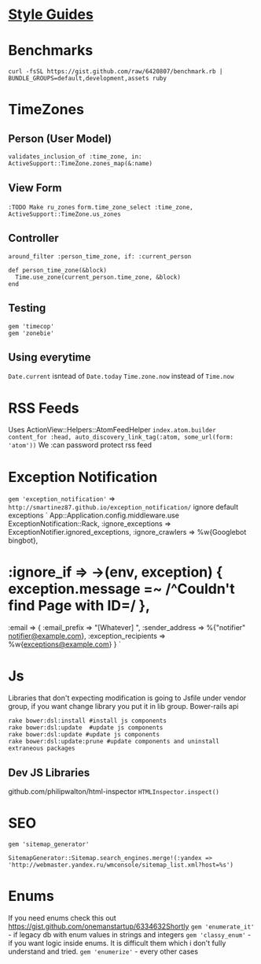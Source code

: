 # [Style Guides](https://github.com/styleguide/)
# Benchmarks
`curl -fsSL https://gist.github.com/raw/6420807/benchmark.rb | BUNDLE_GROUPS=default,development,assets ruby`
# TimeZones
## Person (User Model)
`validates_inclusion_of :time_zone, in: ActiveSupport::TimeZone.zones_map(&:name)`
## View Form
`:TODO Make ru_zones`
`form.time_zone_select :time_zone, ActiveSupport::TimeZone.us_zones`
## Controller 
` around_filter :person_time_zone, if: :current_person `
```
def person_time_zone(&block)
  Time.use_zone(current_person.time_zone, &block)
end
```
## Testing 
```
gem 'timecop'
gem 'zonebie'
```
## Using everytime
` Date.current ` isntead of ` Date.today `
` Time.zone.now ` instead of ` Time.now `

# RSS Feeds
Uses ActionView::Helpers::AtomFeedHelper
`index.atom.builder`
`content_for :head, auto_discovery_link_tag(:atom, some_url(form: 'atom'))`
We :can password protect rss feed

# Exception Notification
`gem 'exception_notification'` => `http://smartinez87.github.io/exception_notification/`
ignore default exceptions
`
App::Application.config.middleware.use ExceptionNotification::Rack,
  :ignore_exceptions => ExceptionNotifier.ignored_exceptions,
  :ignore_crawlers => %w{Googlebot bingbot},
 # :ignore_if => ->(env, exception) { exception.message =~ /^Couldn't find Page with ID=/ },
  :email => {
    :email_prefix => "[Whatever] ",
    :sender_address => %{"notifier" <notifier@example.com>},
    :exception_recipients => %w{exceptions@example.com}
  }
`


# Js
Libraries that don't expecting modification is going to Jsfile under vendor group, if you want change library you put it in lib group.
Bower-rails api
```
rake bower:dsl:install #install js components
rake bower:dsl:update  #update js components
rake bower:dsl:update #update js components
rake bower:dsl:update:prune #update components and uninstall extraneous packages
```
## Dev JS Libraries
github.com/philipwalton/html-inspector
`HTMLInspector.inspect()`

# SEO
`gem 'sitemap_generator'`
```
SitemapGenerator::Sitemap.search_engines.merge!(:yandex => 'http://webmaster.yandex.ru/wmconsole/sitemap_list.xml?host=%s')
```

# Enums
If you need enums check this out https://gist.github.com/onemanstartup/6334632Shortly
`gem 'enumerate_it'` - if legacy db with enum values in strings and integers
`gem 'classy_enum'` - if you want logic inside enums. It is difficult them which i don't fully understand and tried.
`gem 'enumerize'` - every other cases

